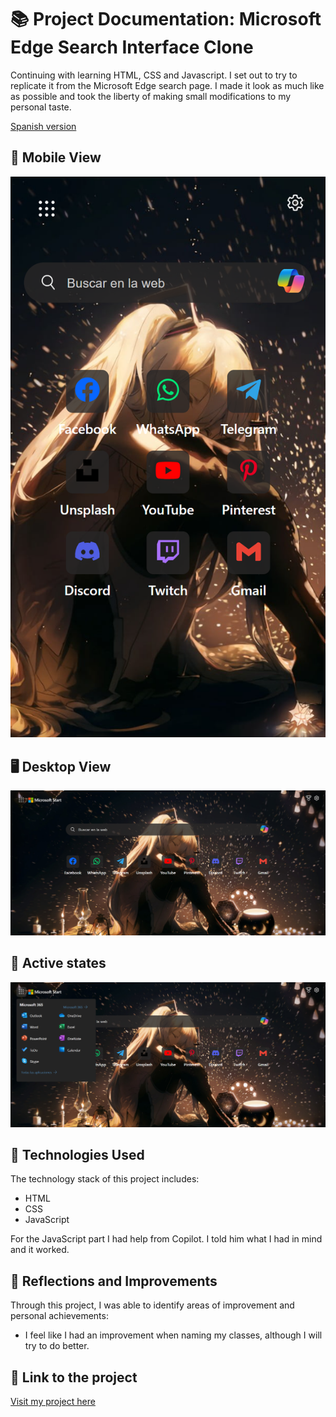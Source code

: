 # 📚 Project Documentation: Microsoft Edge Search Interface Clone

Continuing with learning HTML, CSS and Javascript. I set out to try to replicate it from the Microsoft Edge search page. I made it look as much like as possible and took the liberty of making small modifications to my personal taste.

[Spanish version](./README.es.md)

## 📱 Mobile View

![Mobile view](./img/mobile-design.png)

## 🖥️ Desktop View

![Desktop view](./img/desktop-design.png)

## 🎨 Active states 

![Desktop view with active states](./img/active-states.png)

## 🚀 Technologies Used

The technology stack of this project includes:

- HTML
- CSS
- JavaScript

For the JavaScript part I had help from Copilot. I told him what I had in mind and it worked.

## 🤔 Reflections and Improvements

Through this project, I was able to identify areas of improvement and personal achievements:

- I feel like I had an improvement when naming my classes, although I will try to do better.

## 🔗 Link to the project

[Visit my project here](https://alchrdev.github.io/ms-edge-ui-search/)
